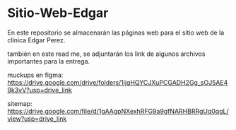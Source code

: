 # Sitio-Web-Edgar
En este repositorio se almacenarán las páginas web para el sitio web de la clínica Edgar Perez.

también en este read me, se adjuntarán los link de algunos archivos importantes para la entrega.

muckups en figma: https://drive.google.com/drive/folders/1ijgHQYCJXuPCGADH2Gg_sOJ5AE49k3vV?usp=drive_link

sitemap: https://drive.google.com/file/d/1gAAgpNXexhRFG9a9gfNARHBRRgUq0qgL/view?usp=drive_link
